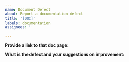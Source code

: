 ```yaml
---
name: Document Defect
about: Report a documentation defect
title: '[DOC]'
labels: documentation
assignees: ''

---
```


**Provide a link to that doc page:**

**What is the defect and your suggestions on improvement:**